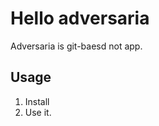Hello adversaria
================

Adversaria is git-baesd not app.

Usage
-----

1. Install
2. Use it.
